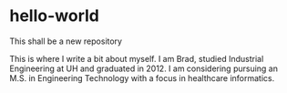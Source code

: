 # hello-world
This shall be a new repository

This is where I write a bit about myself. I am Brad, studied Industrial Engineering at UH and graduated in 2012. I am considering pursuing an M.S. in Engineering Technology with a focus in healthcare informatics.
